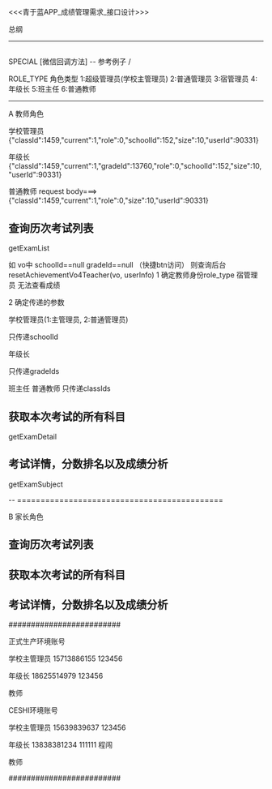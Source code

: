 

<<<青于蓝APP_成绩管理需求_接口设计>>>

总纲

-----------------------------------------------------------------------------------------

## 

SPECIAL [微信回调方法]    --   参考例子  /


ROLE_TYPE 角色类型 1:超级管理员(学校主管理员)  2:普通管理员 3:宿管理员 4:年级长 5:班主任 6:普通教师

-----------------------------------------------------------------------------------------






A 教师角色



学校管理员
{"classId":1459,"current":1,"role":0,"schoolId":152,"size":10,"userId":90331}


年级长
{"classId":1459,"current":1,"gradeId":13760,"role":0,"schoolId":152,"size":10,"userId":90331}


普通教师
request body===>{"classId":1459,"current":1,"role":0,"size":10,"userId":90331}


## 查询历次考试列表

getExamList

如
vo中 schoolId==null gradeId==null  （快捷btn访问）
则查询后台resetAchievementVo4Teacher(vo, userInfo)
 1 确定教师身份role_type
 宿管理员 无法查看成绩


 2 确定传递的参数
 
 学校管理员(1:主管理员, 2:普通管理员) 

 只传递schoolId

 年级长

 只传递gradeIds

 班主任 普通教师
 只传递classIds







## 获取本次考试的所有科目

getExamDetail





## 考试详情，分数排名以及成绩分析

getExamSubject





-- ============================================


B 家长角色

## 查询历次考试列表





## 获取本次考试的所有科目





## 考试详情，分数排名以及成绩分析


#########################

正式生产环境账号

 学校主管理员
 15713886155  123456


 年级长
 18625514979  123456


 教师



CESHI环境账号

 学校主管理员
 15639839637  123456


 年级长
 13838381234  111111  程闯


 教师

#########################












